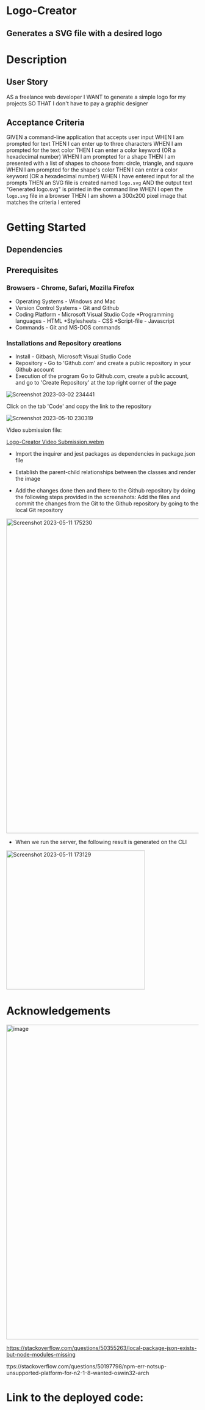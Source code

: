# Logo-Creator
## Generates a SVG file with a desired logo
# Description
## User Story

AS a freelance web developer
I WANT to generate a simple logo for my projects
SO THAT I don't have to pay a graphic designer

## Acceptance Criteria

GIVEN a command-line application that accepts user input
WHEN I am prompted for text
THEN I can enter up to three characters
WHEN I am prompted for the text color
THEN I can enter a color keyword (OR a hexadecimal number)
WHEN I am prompted for a shape
THEN I am presented with a list of shapes to choose from: circle, triangle, and square
WHEN I am prompted for the shape's color
THEN I can enter a color keyword (OR a hexadecimal number)
WHEN I have entered input for all the prompts
THEN an SVG file is created named `logo.svg`
AND the output text "Generated logo.svg" is printed in the command line
WHEN I open the `logo.svg` file in a browser
THEN I am shown a 300x200 pixel image that matches the criteria I entered

# Getting Started
## Dependencies
## Prerequisites
### Browsers - Chrome, Safari, Mozilla Firefox
* Operating Systems - Windows and Mac
* Version Control Systems - Git and Github
* Coding Platform - Microsoft Visual Studio Code *Programming languages - HTML *Stylesheets - CSS *Script-file - Javascript
* Commands - Git and MS-DOS commands
### Installations and Repository creations
* Install - Gitbash, Microsoft Visual Studio Code
* Repository - Go to 'Github.com' and create a public repository in your Github account
* Execution of the program
Go to Github.com, create a public account, and go to 'Create Repository' at the top right corner of the page

![Screenshot 2023-03-02 234441](https://user-images.githubusercontent.com/122113060/222635558-4c891feb-0494-4cb2-b0d9-42503ed83efa.png)

Click on the tab 'Code' and copy the link to the repository

![Screenshot 2023-05-10 230319](https://github.com/Georgina5-2/Logo-Creator/assets/122113060/c000149f-bb79-428a-92f4-7df1ebfcaca8)

Video submission file:



[Logo-Creator Video Submission.webm](https://github.com/Georgina5-2/Logo-Creator/assets/122113060/134c7fe4-c065-479e-b18c-bbd47f7a217a)



* Import the inquirer and jest packages as dependencies in package.json file
* Establish the parent-child relationships between the classes and render the image

* Add the changes done then and there to the Github repository by doing the following steps provided in the screenshots: Add the files and commit the changes from the Git to the Github repository by going to the local Git repository

<img width="822" alt="Screenshot 2023-05-11 175230" src="https://github.com/Georgina5-2/Logo-Creator/assets/122113060/8f644bdb-94f1-49ca-ac54-dd691c8185e6">

* When we run the server, the following result is generated on the CLI

<img width="363" alt="Screenshot 2023-05-11 173129" src="https://github.com/Georgina5-2/Logo-Creator/assets/122113060/97672203-e54e-4fb7-b44b-28ae7f7bb6c4">

# Acknowledgements

<img width="822" alt="image" src="https://github.com/Georgina5-2/Logo-Creator/assets/122113060/1e6e3317-24f2-460d-b840-507d0da5baa0">

https://stackoverflow.com/questions/50355263/local-package-json-exists-but-node-modules-missing

ttps://stackoverflow.com/questions/50197798/npm-err-notsup-unsupported-platform-for-n2-1-8-wanted-oswin32-arch

# Link to the deployed code:








